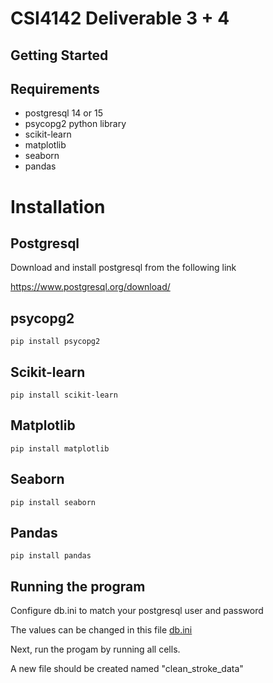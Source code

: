 # CSI4142 Deliverable 3 + 4

## Getting Started

## Requirements

- postgresql 14 or 15
- psycopg2 python library
- scikit-learn
- matplotlib
- seaborn
- pandas

# Installation

## Postgresql

Download and install postgresql from the following link

 <https://www.postgresql.org/download/>

## psycopg2

```pip install psycopg2```

## Scikit-learn
```pip install scikit-learn```

## Matplotlib
```pip install matplotlib```

## Seaborn
```pip install seaborn```

## Pandas
```pip install pandas```

## Running the program

Configure db.ini to match your postgresql user and password

The values can be changed in this file [db.ini](db.ini)

Next, run the progam by running all cells.

A new file should be created named "clean_stroke_data"
